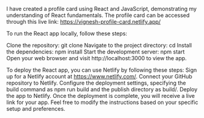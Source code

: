 I have created a profile card using React and JavaScript, demonstrating my understanding of React fundamentals. 
The profile card can be accessed through this live link: https://vignesh-profile-card.netlify.app/

To run the React app locally, follow these steps:

Clone the repository: git clone <repository-url>
Navigate to the project directory: cd <project-directory>
Install the dependencies: npm install
Start the development server: npm start
Open your web browser and visit http://localhost:3000 to view the app.


To deploy the React app, you can use Netlify by following these steps:
Sign up for a Netlify account at https://www.netlify.com/.
Connect your GitHub repository to Netlify.
Configure the deployment settings, specifying the build command as npm run build and the publish directory as build/.
Deploy the app to Netlify.
Once the deployment is complete, you will receive a live link for your app.
Feel free to modify the instructions based on your specific setup and preferences.
